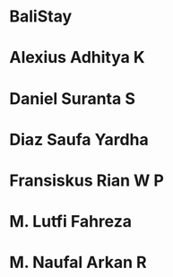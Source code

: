 # BaliStay

# Alexius Adhitya K
# Daniel Suranta S
# Diaz Saufa Yardha
# Fransiskus Rian W P
# M. Lutfi Fahreza
# M. Naufal Arkan R
